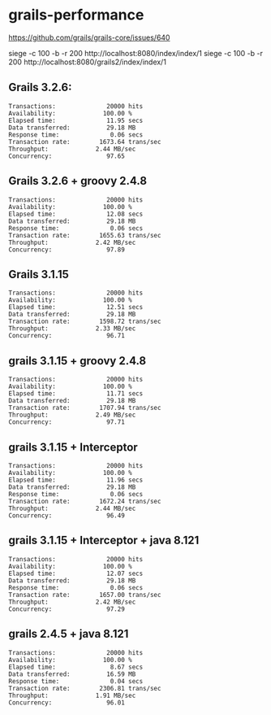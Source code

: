 # grails-performance

https://github.com/grails/grails-core/issues/640

siege -c 100 -b -r 200  http://localhost:8080/index/index/1
siege -c 100 -b -r 200  http://localhost:8080/grails2/index/index/1


## Grails 3.2.6:

```
Transactions:		       20000 hits
Availability:		      100.00 %
Elapsed time:		       11.95 secs
Data transferred:	       29.18 MB
Response time:		        0.06 secs
Transaction rate:	     1673.64 trans/sec
Throughput:		        2.44 MB/sec
Concurrency:		       97.65
```

## Grails 3.2.6 + groovy 2.4.8

```
Transactions:		       20000 hits
Availability:		      100.00 %
Elapsed time:		       12.08 secs
Data transferred:	       29.18 MB
Response time:		        0.06 secs
Transaction rate:	     1655.63 trans/sec
Throughput:		        2.42 MB/sec
Concurrency:		       97.89
```

## Grails 3.1.15

```
Transactions:		       20000 hits
Availability:		      100.00 %
Elapsed time:		       12.51 secs
Data transferred:	       29.18 MB
Transaction rate:	     1598.72 trans/sec
Throughput:		        2.33 MB/sec
Concurrency:		       96.71
```

## grails 3.1.15 + groovy 2.4.8

```
Transactions:		       20000 hits
Availability:		      100.00 %
Elapsed time:		       11.71 secs
Data transferred:	       29.18 MB
Transaction rate:	     1707.94 trans/sec
Throughput:		        2.49 MB/sec
Concurrency:		       97.71
```

## grails 3.1.15 + Interceptor

```
Transactions:		       20000 hits
Availability:		      100.00 %
Elapsed time:		       11.96 secs
Data transferred:	       29.18 MB
Response time:		        0.06 secs
Transaction rate:	     1672.24 trans/sec
Throughput:		        2.44 MB/sec
Concurrency:		       96.49
```

## grails 3.1.15 + Interceptor + java 8.121

```
Transactions:		       20000 hits
Availability:		      100.00 %
Elapsed time:		       12.07 secs
Data transferred:	       29.18 MB
Response time:		        0.06 secs
Transaction rate:	     1657.00 trans/sec
Throughput:		        2.42 MB/sec
Concurrency:		       97.29
```

## grails 2.4.5 + java 8.121

```
Transactions:		       20000 hits
Availability:		      100.00 %
Elapsed time:		        8.67 secs
Data transferred:	       16.59 MB
Response time:		        0.04 secs
Transaction rate:	     2306.81 trans/sec
Throughput:		        1.91 MB/sec
Concurrency:		       96.01
```

